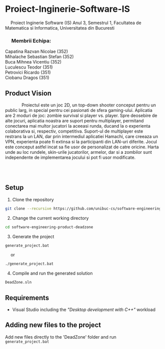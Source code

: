 ﻿# Proiect-Inginerie-Software-IS

&emsp; Proiect Inginerie Software (IS) Anul 3, Semestrul 1, Facultatea de Matematica si Informatica, Universitatea din Bucuresti <br/>

### &emsp; Membrii Echipa: <br/>
Capatina Razvan Nicolae ($352$) <br/> 
Mihalache Sebastian Stefan ($352$) <br/>
Buca Mihnea Vicentiu ($352$) <br/>
Luculescu Teodor ($351$) <br/>
Petrovici Ricardo ($351$) <br/>
Ciobanu Dragos ($351$) <br/>

## Product Vision
&emsp; &emsp; &emsp; Proiectul este un joc 2D, un top-down shooter conceput pentru un public larg, in special pentru cei pasionati de sfera gaming-ului. Aplicatia are 2 moduri de joc: zombie survival si player vs. player. Spre deosebire de alte jocuri, aplicatia noastra are suport pentru multiplayer, permitand conectarea mai multor jucatori la aceeasi runda, ducand la o experienta colaborativa si, respectiv, competitiva. Suport-ul de multiplayer este restrans la un LAN, dar prin intermediul aplicatiei Hamachi, care creeaza un VPN, experienta poate fi extinsa si la participanti din LAN-uri diferite. Jocul este conceput astfel incat sa fie usor de personalizat de catre oricine. Harta unde au loc rundele, skin-urile jucatorilor, armelor, dar si a zombilor sunt independente de implementarea jocului si pot fi usor modificate.

<br/> <br/>

## Setup  
1. Clone the repository
```sh
git clone --recursive https://github.com/unibuc-cs/software-engineering-product-deadzone
```

2. Change the current working directory
```sh
cd software-engineering-product-deadzone
```

3. Generate the project
```sh
generate_project.bat
```
&emsp; or <br/>
```sh
./generate_project.bat
```

4. Compile and run the generated solution
```sh
DeadZone.sln
```

## Requirements
- Visual Studio including the *"Desktop development with C++"* workload

## Adding new files to the project
Add new files directly to the 'DeadZone' folder and run `generate_project.bat`
